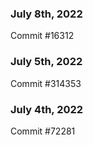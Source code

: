 ### July 8th, 2022

Commit #16312

### July 5th, 2022

Commit #314353


### July 4th, 2022

Commit #72281
